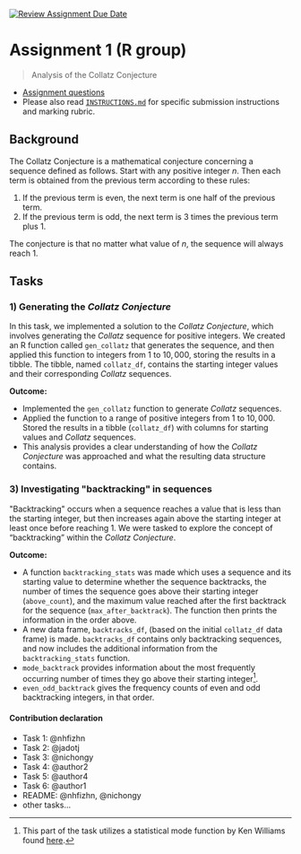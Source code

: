 [![Review Assignment Due Date](https://classroom.github.com/assets/deadline-readme-button-24ddc0f5d75046c5622901739e7c5dd533143b0c8e959d652212380cedb1ea36.svg)](https://classroom.github.com/a/HUOoSZXh)
# Assignment 1 (R group)

> Analysis of the Collatz Conjecture

- [Assignment questions](ASSIGNMENT.md) 
- Please also read [`INSTRUCTIONS.md`](INSTRUCTIONS.md) for specific
submission instructions and marking rubric.

## Background

The Collatz Conjecture is a mathematical conjecture concerning a sequence defined as follows. Start with any positive integer $n$. Then each term is obtained from the previous term according to these rules:

1. If the previous term is even, the next term is one half of the previous term.
2. If the previous term is odd, the next term is $3$ times the previous term plus $1$.

The conjecture is that no matter what value of $n$, the sequence will always reach 1.

## Tasks

### 1) Generating the *Collatz Conjecture*

In this task, we implemented a solution to the *Collatz Conjecture*, which involves generating the *Collatz* sequence for positive integers. We created an R function called `gen_collatz` that generates the sequence, and then applied this function to integers from $1$ to $10,000$, storing the results in a tibble. The tibble, named `collatz_df`, contains the starting integer values and their corresponding *Collatz* sequences.

**Outcome:**

- Implemented the `gen_collatz` function to generate *Collatz* sequences.
- Applied the function to a range of positive integers from $1$ to $10,000$.
Stored the results in a tibble (`collatz_df`) with columns for starting values and *Collatz* sequences.
- This analysis provides a clear understanding of how the *Collatz Conjecture* was approached and what the resulting data structure contains.

### 3) Investigating "backtracking" in sequences

"Backtracking" occurs when a sequence reaches a value that is less than the starting integer, but then increases again above the starting integer at least once before reaching 1. We were tasked to explore the concept of “backtracking” within the *Collatz Conjecture*.

**Outcome:**

- A function `backtracking_stats` was made which uses a sequence and its starting value to determine whether the sequence backtracks, the number of times the sequence goes above their starting integer (`above_count`), and the maximum value reached after the first backtrack for the sequence (`max_after_backtrack`). The function then prints the information in the order above.
- A new data frame, `backtracks_df`, (based on the initial `collatz_df` data frame) is made. `backtracks_df` contains only backtracking sequences, and now includes the additional information from the `backtracking_stats` function.
- `mode_backtrack` provides information about the most frequently occurring number of times they go above their starting integer[^1].
- `even_odd_backtrack` gives the frequency counts of even and odd backtracking integers, in that order.

[^1]: This part of the task utilizes a statistical mode function by Ken Williams found [here](https://stackoverflow.com/questions/2547402/how-to-find-the-statistical-mode).

#### Contribution declaration

- Task 1: @nhfizhn
- Task 2: @jadotj
- Task 3: @nichongy
- Task 4: @author2
- Task 5: @author4
- Task 6: @author1
- README: @nhfizhn, @nichongy
- other tasks…

